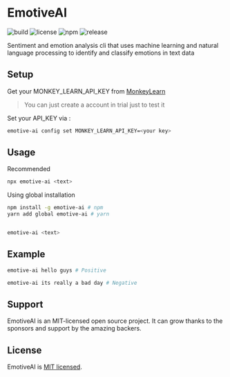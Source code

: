 # EmotiveAI

![build](https://github.com/iamando/emotive-ai/workflows/build/badge.svg)
![license](https://img.shields.io/github/license/iamando/emotive-ai?color=success)
![npm](https://img.shields.io/npm/v/emotive-ai)
![release](https://img.shields.io/github/release-date/iamando/emotive-ai)

Sentiment and emotion analysis cli that uses machine learning and natural language processing to identify and classify emotions in text data

## Setup

Get your MONKEY_LEARN_API_KEY from [MonkeyLearn](https://monkeylearn.com/signup/)

> You can just create a account in trial just to test it

Set your API_KEY via :

```bash
emotive-ai config set MONKEY_LEARN_API_KEY=<your key>
```

## Usage

Recommended

```bash
npx emotive-ai <text>
```

Using global installation

```bash
npm install -g emotive-ai # npm
yarn add global emotive-ai # yarn


emotive-ai <text>
```

## Example

```bash
emotive-ai hello guys # Positive

emotive-ai its really a bad day # Negative
```

## Support

EmotiveAI is an MIT-licensed open source project. It can grow thanks to the sponsors and support by the amazing backers.

## License

EmotiveAI is [MIT licensed](LICENSE).
